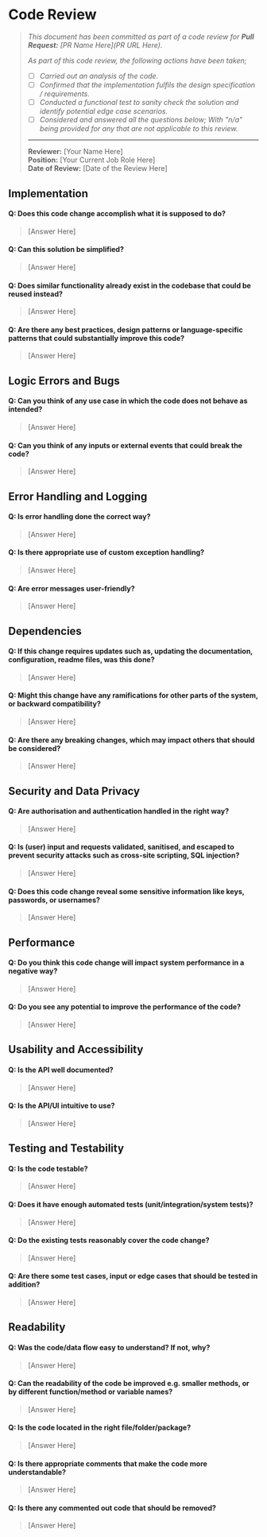 # Code Review

> _This document has been committed as part of a code review for **Pull Request:** [PR Name Here](PR URL Here)._
>  
>  _As part of this code review, the following actions have been taken;_
> - [ ] _Carried out an analysis of the code._
> - [ ] _Confirmed that the implementation fulfils the design specification / requirements._
> - [ ] _Conducted a functional test to sanity check the solution and identify potential edge case scenarios._
> - [ ] _Considered and answered all the questions below; With "n/a" being provided for any that are not applicable to this review._
> 
> ---
> 
> **Reviewer:** [Your Name Here] \
> **Position:** [Your Current Job Role Here] \
> **Date of Review:** [Date of the Review Here]



## Implementation
#### Q: Does this code change accomplish what it is supposed to do?
> [Answer Here]

#### Q: Can this solution be simplified?
> [Answer Here]

#### Q: Does similar functionality already exist in the codebase that could be reused instead?
> [Answer Here]

#### Q: Are there any best practices, design patterns or language-specific patterns that could substantially improve this code?
> [Answer Here]



## Logic Errors and Bugs
#### Q: Can you think of any use case in which the code does not behave as intended?
> [Answer Here]

#### Q: Can you think of any inputs or external events that could break the code?
> [Answer Here]



## Error Handling and Logging
#### Q: Is error handling done the correct way?
> [Answer Here]

#### Q: Is there appropriate use of custom exception handling?
> [Answer Here]

#### Q: Are error messages user-friendly?
> [Answer Here]



## Dependencies
#### Q: If this change requires updates such as, updating the documentation, configuration, readme files, was this done?
> [Answer Here]

#### Q: Might this change have any ramifications for other parts of the system, or backward compatibility?
> [Answer Here]

#### Q: Are there any breaking changes, which may impact others that should be considered?
> [Answer Here]


## Security and Data Privacy
#### Q: Are authorisation and authentication handled in the right way?
> [Answer Here]

#### Q: Is (user) input and requests validated, sanitised, and escaped to prevent security attacks such as cross-site scripting, SQL injection?
> [Answer Here]

#### Q: Does this code change reveal some sensitive information like keys, passwords, or usernames?
> [Answer Here]



## Performance
#### Q: Do you think this code change will impact system performance in a negative way?
> [Answer Here]

#### Q: Do you see any potential to improve the performance of the code?
> [Answer Here]



## Usability and Accessibility
#### Q: Is the API well documented?
> [Answer Here]

#### Q: Is the API/UI intuitive to use?
> [Answer Here]



## Testing and Testability
#### Q: Is the code testable?
> [Answer Here]

#### Q: Does it have enough automated tests (unit/integration/system tests)?
> [Answer Here]

#### Q: Do the existing tests reasonably cover the code change?
> [Answer Here]

#### Q: Are there some test cases, input or edge cases that should be tested in addition?
> [Answer Here]



## Readability
#### Q: Was the code/data flow easy to understand? If not, why?
> [Answer Here]

#### Q: Can the readability of the code be improved e.g. smaller methods, or by different function/method or variable names?
> [Answer Here]

#### Q: Is the code located in the right file/folder/package?
> [Answer Here]

#### Q: Is there appropriate comments that make the code more understandable?
> [Answer Here]

#### Q: Is there any commented out code that should be removed?
> [Answer Here]

